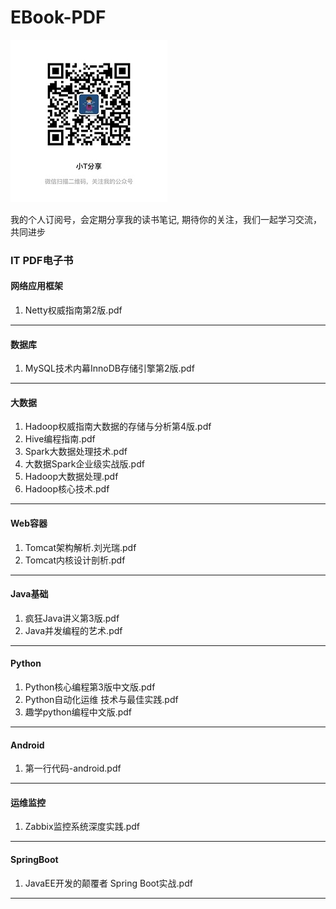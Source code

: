 # EBook-PDF #
![小T分享](weixingongzonghao.jpg)

我的个人订阅号，会定期分享我的读书笔记, 期待你的关注，我们一起学习交流，共同进步

### IT PDF电子书 ###

#### 网络应用框架 ####
1. Netty权威指南第2版.pdf

----------

#### 数据库 #### 
1. MySQL技术内幕InnoDB存储引擎第2版.pdf

----------

#### 大数据 #### 
1. Hadoop权威指南大数据的存储与分析第4版.pdf
2. Hive编程指南.pdf
3. Spark大数据处理技术.pdf
4. 大数据Spark企业级实战版.pdf
5. Hadoop大数据处理.pdf
6. Hadoop核心技术.pdf

----------

#### Web容器 #### 
1. Tomcat架构解析.刘光瑞.pdf
2. Tomcat内核设计剖析.pdf
 
----------

#### Java基础 #### 
1. 疯狂Java讲义第3版.pdf
2. Java并发编程的艺术.pdf

----------

#### Python #### 
1. Python核心编程第3版中文版.pdf
2. Python自动化运维 技术与最佳实践.pdf
3. 趣学python编程中文版.pdf

----------

#### Android #### 
1. 第一行代码-android.pdf


----------

#### 运维监控 #### 
1. Zabbix监控系统深度实践.pdf

----------

#### SpringBoot #### 
1. JavaEE开发的颠覆者 Spring Boot实战.pdf

----------



